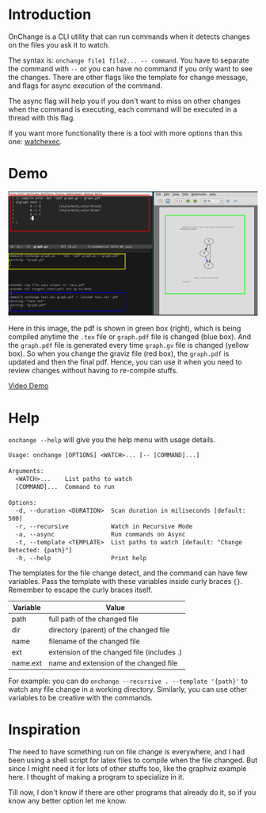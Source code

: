 # Introduction
OnChange is a CLI utility that can run commands when it detects changes on the files you ask it to watch. 

The syntax is: `onchange file1 file2... -- command`. You have to separate the command with `--` or you can have no command if you only want to see the changes. There are other flags like the template for change message, and flags for async execution of the command. 

The async flag will help you if you don't want to miss on other changes when the command is executing, each command will be executed in a thread with this flag.

If you want more functionality there is a tool with more options than this one: [watchexec](https://github.com/watchexec/watchexec).

# Demo

![Screenshot](images/screenshot.png)

Here in this image, the pdf is shown in green box (right), which is being compiled anytime the `.tex` file or `graph.pdf` file is changed (blue box). And the `graph.pdf` file is generated every time `graph.gv` file is changed (yellow box). So when you change the graviz file (red box), the `graph.pdf` is updated and then the final pdf. Hence, you can use it when you need to review changes without having to re-compile stuffs.

[Video Demo](https://youtu.be/PbEqUU-tBXQ)

# Help

`onchange --help` will give you the help menu with usage details.


    Usage: onchange [OPTIONS] <WATCH>... [-- [COMMAND]...]
    
    Arguments:
      <WATCH>...    List paths to watch
      [COMMAND]...  Command to run
    
    Options:
      -d, --duration <DURATION>  Scan duration in miliseconds [default: 500]
      -r, --recursive            Watch in Recursive Mode
      -a, --async                Run commands on Async
      -t, --template <TEMPLATE>  List paths to watch [default: "Change Detected: {path}"]
      -h, --help                 Print help

The templates for the file change detect, and the command can have few variables. Pass the template with these variables inside curly braces `{}`. Remember to escape the curly braces itself.

| Variable | Value                                      |
|----------|--------------------------------------------|
| path     | full path of the changed file              |
| dir      | directory (parent) of the changed file     |
| name     | filename of the changed file               |
| ext      | extension of the changed file (includes .) |
| name.ext | name and extension of the changed file     |

For example: you can do `onchange --recursive . --template '{path}'` to watch any file change in a working directory. Similarly, you can use other variables to be creative with the commands.

# Inspiration
The need to have something run on file change is everywhere, and I had been using a shell script for latex files to compile when the file changed. But since I might need it for lots of other stuffs too, like the graphviz example here. I thought of making a program to specialize in it. 

Till now, I don't know if there are other programs that already do it, so if you know any better option let me know. 
